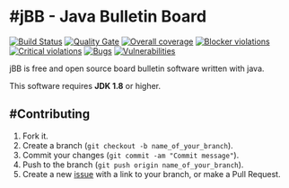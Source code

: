 #jBB - Java Bulletin Board
=================================
[![Build Status](http://vps289371.ovh.net:8000/buildStatus/icon?job=jBB-build-feature_e2e-session-test-improvements_0.9.0_20170608)](http://vps289371.ovh.net:8000/job/jBB-build-feature_e2e-session-test-improvements_0.9.0_20170608/) 
[![Quality Gate](http://vps289371.ovh.net:9000/api/badges/gate?key=org.jbb:jbb-parent:0.9.0-e2e-session-test-improvements-SNAPSHOT)](http://vps289371.ovh.net:9000/dashboard?id=org.jbb%3Ajbb-parent%3A0.9.0-e2e-session-test-improvements-SNAPSHOT)
[![Overall coverage](http://vps289371.ovh.net:9000/api/badges/measure?key=org.jbb:jbb-parent:0.9.0-e2e-session-test-improvements-SNAPSHOT&metric=coverage&blinking=true)](http://vps289371.ovh.net:9000/dashboard?id=org.jbb%3Ajbb-parent%3A0.9.0-e2e-session-test-improvements-SNAPSHOT) 
[![Blocker violations](http://vps289371.ovh.net:9000/api/badges/measure?key=org.jbb:jbb-parent:0.9.0-e2e-session-test-improvements-SNAPSHOT&metric=blocker_violations&blinking=true)](http://vps289371.ovh.net:9000/dashboard?id=org.jbb%3Ajbb-parent%3A0.9.0-e2e-session-test-improvements-SNAPSHOT) 
[![Critical violations](http://vps289371.ovh.net:9000/api/badges/measure?key=org.jbb:jbb-parent:0.9.0-e2e-session-test-improvements-SNAPSHOT&metric=critical_violations&blinking=true)](http://vps289371.ovh.net:9000/dashboard?id=org.jbb%3Ajbb-parent%3A0.9.0-e2e-session-test-improvements-SNAPSHOT) 
[![Bugs](http://vps289371.ovh.net:9000/api/badges/measure?key=org.jbb:jbb-parent:0.9.0-e2e-session-test-improvements-SNAPSHOT&metric=bugs&blinking=true)](http://vps289371.ovh.net:9000/dashboard?id=org.jbb%3Ajbb-parent%3A0.9.0-e2e-session-test-improvements-SNAPSHOT) 
[![Vulnerabilities](http://vps289371.ovh.net:9000/api/badges/measure?key=org.jbb:jbb-parent:0.9.0-e2e-session-test-improvements-SNAPSHOT&metric=vulnerabilities&blinking=true)](http://vps289371.ovh.net:9000/dashboard?id=org.jbb%3Ajbb-parent%3A0.9.0-e2e-session-test-improvements-SNAPSHOT)


jBB is free and open source board bulletin software written with java.


This software requires **JDK 1.8** or higher.

#Contributing
------------

1. Fork it.
2. Create a branch (`git checkout -b name_of_your_branch`).
3. Commit your changes (`git commit -am "Commit message"`).
4. Push to the branch (`git push origin name_of_your_branch`).
5. Create a new [issue](https://github.com/jbb-project/jbb/issues/new) with a link to your branch, or make a Pull Request.
